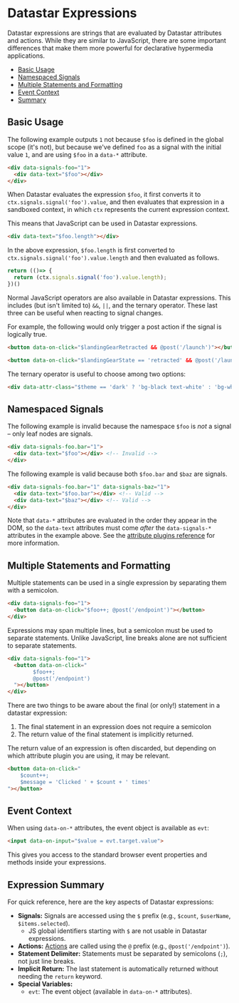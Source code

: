 # Datastar Expressions

Datastar expressions are strings that are evaluated by Datastar attributes and actions. While they are similar to JavaScript, there are some important differences that make them more powerful for declarative hypermedia applications.

- [Basic Usage](#basic-usage)
- [Namespaced Signals](#namespaced-signals)
- [Multiple Statements and Formatting](#multiple-statements-and-formatting)
- [Event Context](#event-context)
- [Summary](#expression-summary)

## Basic Usage

The following example outputs `1` not because `$foo` is defined in the global scope (it's not), but because we've defined `foo` as a signal with the initial value `1`, and are using `$foo` in a `data-*` attribute.

```html
<div data-signals-foo="1">
  <div data-text="$foo"></div>
</div>
```

When Datastar evaluates the expression `$foo`, it first converts it to `ctx.signals.signal('foo').value`, and then evaluates that expression in a sandboxed context, in which `ctx` represents the current expression context. 

This means that JavaScript can be used in Datastar expressions.

```html
<div data-text="$foo.length"></div>
```

In the above expression, `$foo.length` is first converted to `ctx.signals.signal('foo').value.length` and then evaluated as follows.

```js
return (()=> {
  return (ctx.signals.signal('foo').value.length);
})()
```

Normal JavaScript operators are also available in Datastar expressions. This includes (but isn't limited to) `&&`, `||`, and the ternary operator. These last three can be useful when reacting to signal changes.

For example, the following would only trigger a post action if the signal is logically true.

```html
<button data-on-click="$landingGearRetracted && @post('/launch')"></button>

<button data-on-click="$landingGearState == 'retracted' && @post('/launch')"></button>
```

The ternary operator is useful to choose among two options:

```html
<div data-attr-class="$theme == 'dark' ? 'bg-black text-white' : 'bg-white text-black'"></div>
```

## Namespaced Signals

The following example is invalid because the namespace `$foo` is _not_ a signal – only leaf nodes are signals.

```html
<div data-signals-foo.bar="1">
  <div data-text="$foo"></div> <!-- Invalid -->
</div>
```

The following example is valid because both `$foo.bar` and `$baz` are signals.

```html
<div data-signals-foo.bar="1" data-signals-baz="1">
  <div data-text="$foo.bar"></div> <!-- Valid -->
  <div data-text="$baz"></div> <!-- Valid -->
</div>
```

Note that `data-*` attributes are evaluated in the order they appear in the DOM, so the `data-text` attributes must come _after_ the `data-signals-*` attributes in the example above. See the [attribute plugins reference](/reference/attribute_plugins) for more information.

## Multiple Statements and Formatting

Multiple statements can be used in a single expression by separating them with a semicolon.

```html
<div data-signals-foo="1">
  <button data-on-click="$foo++; @post('/endpoint')"></button>
</div>
```

Expressions may span multiple lines, but a semicolon must be used to separate statements. Unlike JavaScript, line breaks alone are not sufficient to separate statements.

```html
<div data-signals-foo="1">
  <button data-on-click="
        $foo++; 
        @post('/endpoint')
  "></button>
</div>
```

There are two things to be aware about the final (or only!) statement in a datastar expression:

1. The final statement in an expression does not require a semicolon
2. The return value of the final statement is implicitly returned.

The return value of an expression is often discarded, but depending on which attribute plugin you are using, it may be relevant.

```html
<button data-on-click="
    $count++;
    $message = 'Clicked ' + $count + ' times'
"></button>
```

## Event Context

When using `data-on-*` attributes, the event object is available as `evt`:

```html
<input data-on-input="$value = evt.target.value">
```

This gives you access to the standard browser event properties and methods inside your expressions.

## Expression Summary

For quick reference, here are the key aspects of Datastar expressions:

- **Signals:** Signals are accessed using the `$` prefix (e.g., `$count`, `$userName`, `$items.selected`).
  - JS global identifiers starting with `$` are not usable in Datastar expressions.
- **Actions:** [Actions](/reference/action_plugins) are called using the `@` prefix (e.g., `@post('/endpoint')`).
- **Statement Delimiter:** Statements must be separated by semicolons (`;`), not just line breaks.
- **Implicit Return:** The last statement is automatically returned without needing the `return` keyword.
- **Special Variables:**
  - `evt`: The event object (available in `data-on-*` attributes).